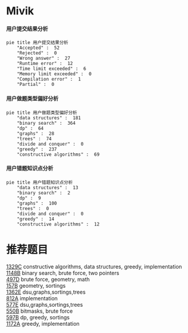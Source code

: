 # Mivik

<!-- tabs:start -->



#### **用户提交结果分析**

```mermaid
pie title 用户提交结果分析
    "Accepted" :  52
    "Rejected" :  0
    "Wrong answer" :  27
    "Runtime error" :  12
    "Time limit exceeded" :  6
    "Memory limit exceeded" :  0
    "Compilation error" :  1
    "Partial" :  0
```

#### **用户做题类型偏好分析**

```mermaid
pie title 用户做题类型偏好分析
    "data structures" :  181
    "binary search" :  364
    "dp" :  64
    "graphs" :  28
    "trees" :  74
    "divide and conquer" :  0
    "greedy" :  237
    "constructive algorithms" :  69
```
#### **用户错题知识点分析**

```mermaid
pie title 用户错题知识点分析
    "data structures" :  13
    "binary search" :  2
    "dp" :  9
    "graphs" :  100
    "trees" :  0
    "divide and conquer" :  0
    "greedy" :  14
    "constructive algorithms" :  12
```



<!-- tabs:end -->
# 推荐题目
[1329C](https://codeforces.com/contest/1329/problem/C)		constructive algorithms,
                        data structures,
                        greedy,
                        implementation		  
[1148B](https://codeforces.com/contest/1148/problem/B)		binary search,
                        brute force,
                        two pointers		  
[497D](https://codeforces.com/contest/497/problem/D)		brute force,
                        geometry,
                        math		  
[157B](https://codeforces.com/contest/157/problem/B)		geometry,
                        sortings		  
[1362E](https://codeforces.com/contest/1362/problem/E)		dsu,graphs,sortings,trees		  
[812A](https://codeforces.com/contest/812/problem/A)		implementation		  
[577E](https://codeforces.com/contest/577/problem/E)		dsu,graphs,sortings,trees		  
[550B](https://codeforces.com/contest/550/problem/B)		bitmasks,
                        brute force		  
[597B](https://codeforces.com/contest/597/problem/B)		dp,
                        greedy,
                        sortings		  
[1172A](https://codeforces.com/contest/1172/problem/A)		greedy,
                        implementation		  
